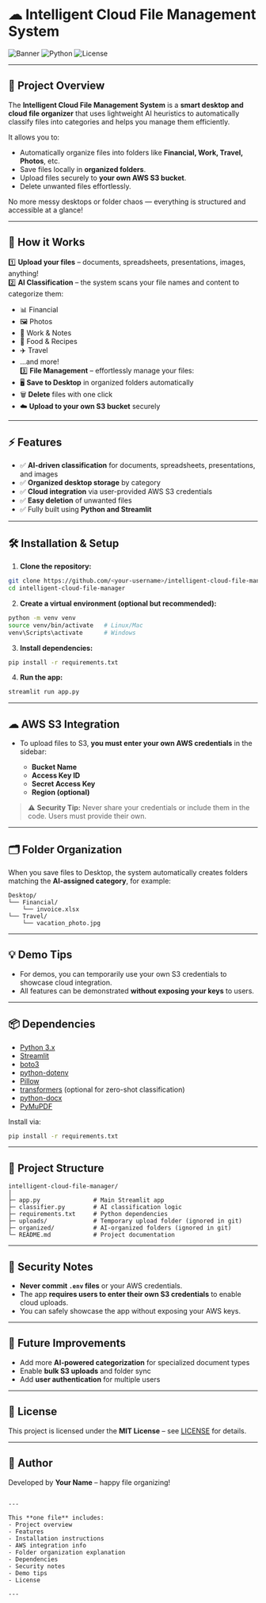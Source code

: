 
# ☁ Intelligent Cloud File Management System

![Banner](https://img.shields.io/badge/Streamlit-App-blue)
![Python](https://img.shields.io/badge/Python-3.10-green)
![License](https://img.shields.io/badge/License-MIT-yellow)

---

## 🚀 Project Overview

The **Intelligent Cloud File Management System** is a **smart desktop and cloud file organizer** that uses lightweight AI heuristics to automatically classify files into categories and helps you manage them efficiently.  

It allows you to:  
- Automatically organize files into folders like **Financial, Work, Travel, Photos**, etc.  
- Save files locally in **organized folders**.  
- Upload files securely to **your own AWS S3 bucket**.  
- Delete unwanted files effortlessly.  

No more messy desktops or folder chaos — everything is structured and accessible at a glance!  

---

## 🧠 How it Works

1️⃣ **Upload your files** – documents, spreadsheets, presentations, images, anything!  
2️⃣ **AI Classification** – the system scans your file names and content to categorize them:  
   - 📊 Financial  
   - 🖼️ Photos  
   - 📝 Work & Notes  
   - 🍳 Food & Recipes  
   - ✈️ Travel  
   - …and more!  
3️⃣ **File Management** – effortlessly manage your files:  
   - 🖥️ **Save to Desktop** in organized folders automatically  
   - 🗑️ **Delete** files with one click  
   - ☁️ **Upload to your own S3 bucket** securely  

---

## ⚡ Features

- ✅ **AI-driven classification** for documents, spreadsheets, presentations, and images  
- ✅ **Organized desktop storage** by category  
- ✅ **Cloud integration** via user-provided AWS S3 credentials  
- ✅ **Easy deletion** of unwanted files  
- ✅ Fully built using **Python and Streamlit**  

---

## 🛠 Installation & Setup

1. **Clone the repository:**

```bash
git clone https://github.com/<your-username>/intelligent-cloud-file-manager.git
cd intelligent-cloud-file-manager
````

2. **Create a virtual environment (optional but recommended):**

```bash
python -m venv venv
source venv/bin/activate   # Linux/Mac
venv\Scripts\activate      # Windows
```

3. **Install dependencies:**

```bash
pip install -r requirements.txt
```

4. **Run the app:**

```bash
streamlit run app.py
```

---

## ☁ AWS S3 Integration

* To upload files to S3, **you must enter your own AWS credentials** in the sidebar:

  * **Bucket Name**
  * **Access Key ID**
  * **Secret Access Key**
  * **Region (optional)**

> ⚠️ **Security Tip:** Never share your credentials or include them in the code. Users must provide their own.

---

## 🗂 Folder Organization

When you save files to Desktop, the system automatically creates folders matching the **AI-assigned category**, for example:

```
Desktop/
└── Financial/
    └── invoice.xlsx
└── Travel/
    └── vacation_photo.jpg
```

---

## 💡 Demo Tips

* For demos, you can temporarily use your own S3 credentials to showcase cloud integration.
* All features can be demonstrated **without exposing your keys** to users.

---

## 📦 Dependencies

* [Python 3.x](https://www.python.org/)
* [Streamlit](https://streamlit.io/)
* [boto3](https://boto3.amazonaws.com/)
* [python-dotenv](https://pypi.org/project/python-dotenv/)
* [Pillow](https://pypi.org/project/Pillow/)
* [transformers](https://huggingface.co/transformers/) (optional for zero-shot classification)
* [python-docx](https://pypi.org/project/python-docx/)
* [PyMuPDF](https://pypi.org/project/PyMuPDF/)

Install via:

```bash
pip install -r requirements.txt
```

---

## 📂 Project Structure

```
intelligent-cloud-file-manager/
│
├─ app.py               # Main Streamlit app
├─ classifier.py        # AI classification logic
├─ requirements.txt     # Python dependencies
├─ uploads/             # Temporary upload folder (ignored in git)
├─ organized/           # AI-organized folders (ignored in git)
└─ README.md            # Project documentation
```

---

## 🔐 Security Notes

* **Never commit `.env` files** or your AWS credentials.
* The app **requires users to enter their own S3 credentials** to enable cloud uploads.
* You can safely showcase the app without exposing your AWS keys.

---

## 📣 Future Improvements

* Add more **AI-powered categorization** for specialized document types
* Enable **bulk S3 uploads** and folder sync
* Add **user authentication** for multiple users

---

## 📜 License

This project is licensed under the **MIT License** – see [LICENSE](LICENSE) for details.

---

## 👋 Author

Developed by **Your Name** – happy file organizing!

```

---

This **one file** includes:  
- Project overview  
- Features  
- Installation instructions  
- AWS integration info  
- Folder organization explanation  
- Dependencies  
- Security notes  
- Demo tips  
- License  

---

